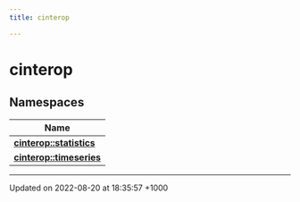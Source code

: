 ```yaml
---
title: cinterop

---
```


# cinterop



## Namespaces

| Name           |
| -------------- |
| **[cinterop::statistics](/cpp/Namespaces/namespacecinterop_1_1statistics/)**  |
| **[cinterop::timeseries](/cpp/Namespaces/namespacecinterop_1_1timeseries/)**  |






-------------------------------

Updated on 2022-08-20 at 18:35:57 +1000